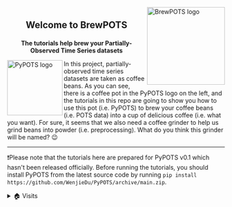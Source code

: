<a href="https://github.com/WenjieDu/PyPOTS">
    <img alt="BrewPOTS logo" src="https://raw.githubusercontent.com/WenjieDu/BrewPOTS/main/figs/BrewPOTS_logo.jpg" width="180" align="right">
</a>

## <p align="center">Welcome to BrewPOTS</p>
**<p align="center">The tutorials help brew your Partially-Observed Time Series datasets</p>**

<a href="https://github.com/WenjieDu/PyPOTS">
    <img src="https://raw.githubusercontent.com/WenjieDu/PyPOTS/main/docs/_static/figs/PyPOTS_logo.svg?sanitize=true" align="left" width="128" alt="PyPOTS logo"/>
</a>
In this project, partially-observed time series datasets are taken as coffee beans.
As you can see, there is a coffee pot in the PyPOTS logo on the left,
and the tutorials in this repo are going to show you how to use this pot (i.e. PyPOTS) to brew your
coffee beans (i.e. POTS data) into a cup of delicious coffee (i.e. what you want).
For sure, it seems that we also need a coffee grinder to help us grind beans into powder (i.e. preprocessing).
What do you think this grinder will be named? 😉

-----------------
❗️Please note that the tutorials here are prepared for PyPOTS v0.1 which hasn't been released officially.
Before running the tutorials, you should install PyPOTS from the latest source code by running 
`pip install https://github.com/WenjieDu/PyPOTS/archive/main.zip`.


<details>
<summary>🏠 Visits</summary>
<a href="https://github.com/WenjieDu/BrewPOTS">
    <img alt="BrewPOTS visits" align="left" src="https://hits.seeyoufarm.com/api/count/incr/badge.svg?url=https%3A%2F%2Fgithub.com%2FWenjieDu%2FBrewPOTS&count_bg=%23009A0A&title_bg=%23555555&icon=&icon_color=%23E7E7E7&title=Visits&edge_flat=false">
</a>
</details>
